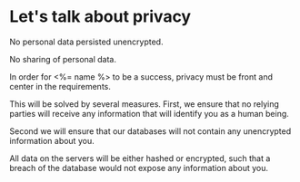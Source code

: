 # Let's talk about privacy

No personal data persisted unencrypted.

No sharing of personal data.

In order for <%= name %> to be a success, privacy must be front and center in the requirements.

This will be solved by several measures. First, we ensure that no relying parties will receive any information that will identify you as a human being.

Second we will ensure that our databases will not contain any unencrypted information about you.

All data on the servers will be either hashed or encrypted, such that a breach of the database would not expose any information about you.
